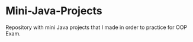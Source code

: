 # Mini-Java-Projects
Repository with mini Java projects that I made in order to practice for OOP Exam.
